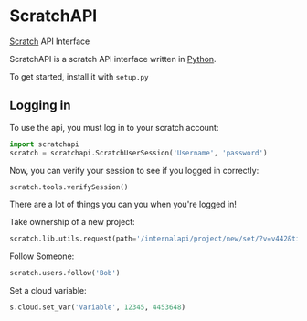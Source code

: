 # ScratchAPI
[Scratch](https://scratch.mit.edu) API Interface

ScratchAPI is a scratch API interface written in [Python](https://www.python.org/).

To get started, install it with `setup.py`

## Logging in
To use the api, you must log in to your scratch account:
```python
import scratchapi
scratch = scratchapi.ScratchUserSession('Username', 'password')
```
Now, you can verify your session to see if you logged in correctly:
```python
scratch.tools.verifySession()
```
There are a lot of things you can you when you're logged in!

Take ownership of a new project:
```python
scratch.lib.utils.request(path='/internalapi/project/new/set/?v=v442&title=Project', server=scratch.PROJECTS_SERVER, method='POST', payload={})
```

Follow Someone:
```python
scratch.users.follow('Bob')
```

Set a cloud variable:
```python
s.cloud.set_var('Variable', 12345, 4453648)
```
